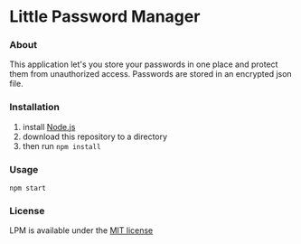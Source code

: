 # Little Password Manager

### About

This application let's you store your passwords in one place and protect them from unauthorized access. Passwords are stored in an encrypted json file.

### Installation

1. install [Node.js](https://nodejs.org/)
2. download this repository to a directory
3. then run `npm install`

### Usage

`npm start`

### License

LPM is available under the [MIT license](LICENSE)
